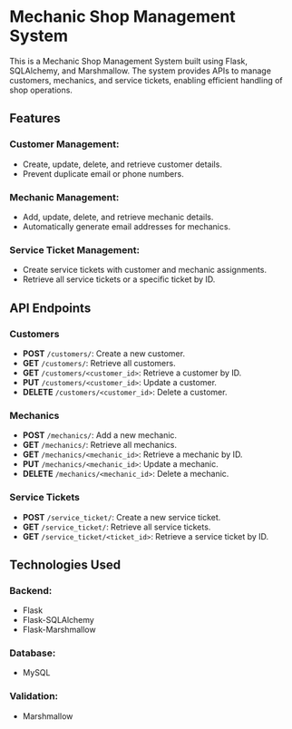 # Mechanic Shop Management System

This is a Mechanic Shop Management System built using Flask, SQLAlchemy, and Marshmallow. The system provides APIs to manage customers, mechanics, and service tickets, enabling efficient handling of shop operations.

## Features

### Customer Management:
- Create, update, delete, and retrieve customer details.
- Prevent duplicate email or phone numbers.

### Mechanic Management:
- Add, update, delete, and retrieve mechanic details.
- Automatically generate email addresses for mechanics.

### Service Ticket Management:
- Create service tickets with customer and mechanic assignments.
- Retrieve all service tickets or a specific ticket by ID.

## API Endpoints

### Customers
- **POST** `/customers/`: Create a new customer.
- **GET** `/customers/`: Retrieve all customers.
- **GET** `/customers/<customer_id>`: Retrieve a customer by ID.
- **PUT** `/customers/<customer_id>`: Update a customer.
- **DELETE** `/customers/<customer_id>`: Delete a customer.

### Mechanics
- **POST** `/mechanics/`: Add a new mechanic.
- **GET** `/mechanics/`: Retrieve all mechanics.
- **GET** `/mechanics/<mechanic_id>`: Retrieve a mechanic by ID.
- **PUT** `/mechanics/<mechanic_id>`: Update a mechanic.
- **DELETE** `/mechanics/<mechanic_id>`: Delete a mechanic.

### Service Tickets
- **POST** `/service_ticket/`: Create a new service ticket.
- **GET** `/service_ticket/`: Retrieve all service tickets.
- **GET** `/service_ticket/<ticket_id>`: Retrieve a service ticket by ID.

## Technologies Used

### Backend:
- Flask
- Flask-SQLAlchemy
- Flask-Marshmallow

### Database:
- MySQL

### Validation:
- Marshmallow
